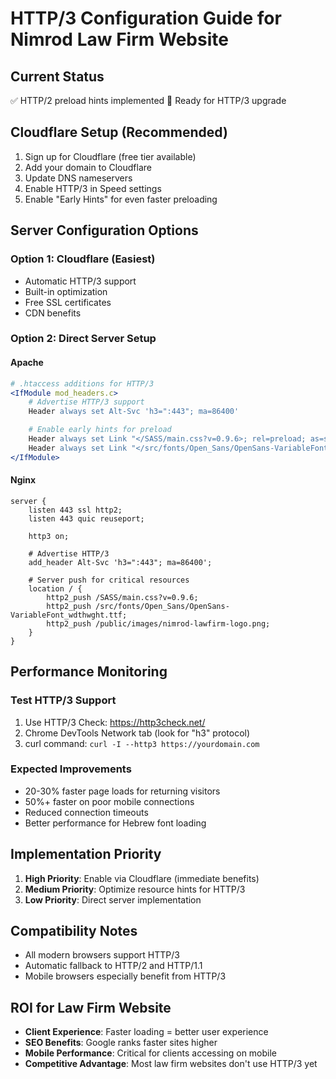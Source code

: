 # HTTP/3 Configuration Guide for Nimrod Law Firm Website

## Current Status

✅ HTTP/2 preload hints implemented
🔄 Ready for HTTP/3 upgrade

## Cloudflare Setup (Recommended)

1. Sign up for Cloudflare (free tier available)
2. Add your domain to Cloudflare
3. Update DNS nameservers
4. Enable HTTP/3 in Speed settings
5. Enable "Early Hints" for even faster preloading

## Server Configuration Options

### Option 1: Cloudflare (Easiest)

- Automatic HTTP/3 support
- Built-in optimization
- Free SSL certificates
- CDN benefits

### Option 2: Direct Server Setup

#### Apache

```apache
# .htaccess additions for HTTP/3
<IfModule mod_headers.c>
    # Advertise HTTP/3 support
    Header always set Alt-Svc 'h3=":443"; ma=86400'

    # Enable early hints for preload
    Header always set Link "</SASS/main.css?v=0.9.6>; rel=preload; as=style"
    Header always set Link "</src/fonts/Open_Sans/OpenSans-VariableFont_wdthwght.ttf>; rel=preload; as=font; type=font/ttf; crossorigin"
</IfModule>
```

#### Nginx

```nginx
server {
    listen 443 ssl http2;
    listen 443 quic reuseport;

    http3 on;

    # Advertise HTTP/3
    add_header Alt-Svc 'h3=":443"; ma=86400';

    # Server push for critical resources
    location / {
        http2_push /SASS/main.css?v=0.9.6;
        http2_push /src/fonts/Open_Sans/OpenSans-VariableFont_wdthwght.ttf;
        http2_push /public/images/nimrod-lawfirm-logo.png;
    }
}
```

## Performance Monitoring

### Test HTTP/3 Support

1. Use HTTP/3 Check: https://http3check.net/
2. Chrome DevTools Network tab (look for "h3" protocol)
3. curl command: `curl -I --http3 https://yourdomain.com`

### Expected Improvements

- 20-30% faster page loads for returning visitors
- 50%+ faster on poor mobile connections
- Reduced connection timeouts
- Better performance for Hebrew font loading

## Implementation Priority

1. **High Priority**: Enable via Cloudflare (immediate benefits)
2. **Medium Priority**: Optimize resource hints for HTTP/3
3. **Low Priority**: Direct server implementation

## Compatibility Notes

- All modern browsers support HTTP/3
- Automatic fallback to HTTP/2 and HTTP/1.1
- Mobile browsers especially benefit from HTTP/3

## ROI for Law Firm Website

- **Client Experience**: Faster loading = better user experience
- **SEO Benefits**: Google ranks faster sites higher
- **Mobile Performance**: Critical for clients accessing on mobile
- **Competitive Advantage**: Most law firm websites don't use HTTP/3 yet
